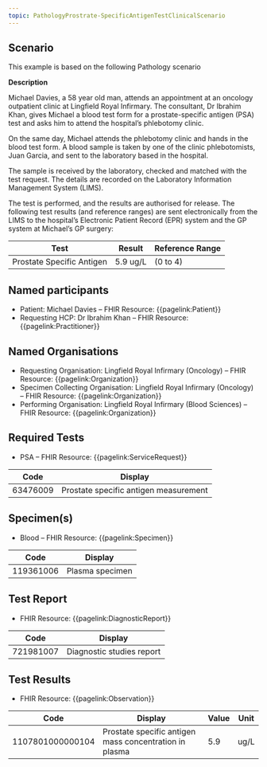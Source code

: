 ```yaml
---
topic: PathologyProstrate-SpecificAntigenTestClinicalScenario
---
```

## Scenario

This example is based on the following Pathology scenario

**Description**

Michael Davies, a 58 year old man, attends an appointment at an oncology outpatient clinic at Lingfield Royal Infirmary.  The consultant, Dr Ibrahim Khan, gives Michael a blood test form for a prostate-specific antigen (PSA) test and asks him to attend the hospital’s phlebotomy clinic.

On the same day, Michael attends the phlebotomy clinic and hands in the blood test form.  A blood sample is taken by one of the clinic phlebotomists, Juan Garcia, and sent to the laboratory based in the hospital.

The sample is received by the laboratory, checked and matched with the test request.  The details are recorded on the Laboratory Information Management System (LIMS). 

The test is performed, and the results are authorised for release.  The following test results (and reference ranges) are sent electronically from the LIMS to the hospital’s Electronic Patient Record (EPR) system and the GP system at Michael’s GP surgery:

|Test|Result|Reference Range|
|----|-------|----|
|Prostate Specific Antigen|5.9 ug/L|(0 to 4)|

## Named participants ##

- Patient: Michael Davies – FHIR Resource: {{pagelink:Patient}}
- Requesting HCP: Dr Ibrahim Khan – FHIR Resource: {{pagelink:Practitioner}}

## Named Organisations ##

- Requesting Organisation: Lingfield Royal Infirmary (Oncology) – FHIR Resource: {{pagelink:Organization}}
- Specimen Collecting Organisation: Lingfield Royal Infirmary (Oncology) – FHIR Resource: {{pagelink:Organization}}
- Performing Organisation: Lingfield Royal Infirmary (Blood Sciences) – FHIR Resource: {{pagelink:Organization}}


## Required Tests ##

- PSA – FHIR Resource: {{pagelink:ServiceRequest}}

|Code|Display|
|----|-------|
|63476009|Prostate specific antigen measurement|


## Specimen(s) ##

- Blood – FHIR Resource: {{pagelink:Specimen}}

|Code|Display|
|----|-------|
|119361006|Plasma specimen|

## Test Report ##

- FHIR Resource: {{pagelink:DiagnosticReport}}

|Code|Display|
|----|-------|
|721981007|Diagnostic studies report|

## Test Results ##

- FHIR Resource: {{pagelink:Observation}}

|Code|Display|Value|Unit|
|----|-------|-----|----|
|1107801000000104|Prostate specific antigen mass concentration in plasma|5.9|ug/L|
